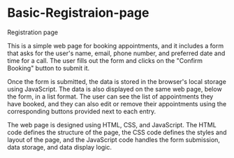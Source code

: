 # Basic-Registraion-page
Registration page 



This is a simple web page for booking appointments, and it includes a form that asks for the user's name, email, phone number, and preferred date and time for a call. The user fills out the form and clicks on the "Confirm Booking" button to submit it.

Once the form is submitted, the data is stored in the browser's local storage using JavaScript. The data is also displayed on the same web page, below the form, in a list format. The user can see the list of appointments they have booked, and they can also edit or remove their appointments using the corresponding buttons provided next to each entry.

The web page is designed using HTML, CSS, and JavaScript. The HTML code defines the structure of the page, the CSS code defines the styles and layout of the page, and the JavaScript code handles the form submission, data storage, and data display logic.
